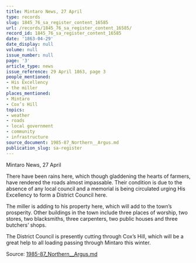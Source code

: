 ```yaml
---
title: Mintaro News, 27 April
type: records
slug: 1845_76_sa_register_content_16585
url: /records/1845_76_sa_register_content_16585/
record_id: 1845_76_sa_register_content_16585
date: '1863-04-29'
date_display: null
volume: null
issue_number: null
page: '3'
article_type: news
issue_reference: 29 April 1863, page 3
people_mentioned:
- His Excellency
- the miller
places_mentioned:
- Mintaro
- Cox’s Hill
topics:
- weather
- roads
- local government
- community
- infrastructure
source_document: 1985-87_Northern__Argus.md
publication_slug: sa-register
---
```


Mintaro News, 27 April

There have been rains here, which though gladdening the hearts of farmers, have rendered the roads almost impassable.  Their condition is due to the absence of any local council and a memorial is being circulated urging His Excellency to form a District Council here.

The miller is adding to his property here, which will add to the town’s prosperity.  Other buildings in the town include three places of worship, two stores, two blacksmiths, three carpenters, two public houses and three butchers’ shops.

The District Council is presently cutting through Cox’s Hill, which will be a great help to all loading passing through Mintaro this winter.

Source: [1985-87_Northern__Argus.md](/downloads/markdown/1985-87_Northern__Argus.md)
